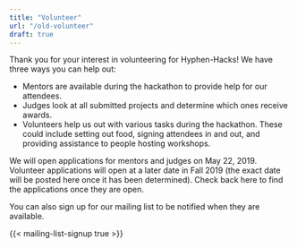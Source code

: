 ```yaml
---
title: "Volunteer"
url: "/old-volunteer"
draft: true
---
```


Thank you for your interest in volunteering for Hyphen-Hacks! We have three ways
you can help out:

- Mentors are available during the hackathon to provide help for our attendees.
- Judges look at all submitted projects and determine which ones receive awards.
- Volunteers help us out with various tasks during the hackathon. These could
  include setting out food, signing attendees in and out, and providing
  assistance to people hosting workshops.

We will open applications for mentors and judges on <time datetime="2019-05-22">
May 22, 2019</time>. Volunteer applications will open at a later date in Fall
2019 (the exact date will be posted here once it has been determined). Check
back here to find the applications once they are open.

You can also sign up for our mailing list to be notified when they are
available.

{{< mailing-list-signup true >}}
